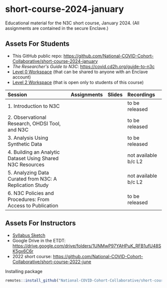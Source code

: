 short-course-2024-january
=======

Educational material for the N3C short course, January 2024. (All assignments are contained in the secure Enclave.)

Assets For Students
-------

* This GitHub public repo: <https://github.com/National-COVID-Cohort-Collaborative/short-course-2024-january>
* *The Researcher's Guide to N3C*: <https://covid.cd2h.org/guide-to-n3c>
* [Level 0 Workspace](https://unite.nih.gov/workspace/compass/view/ri.compass.main.folder.86a7020f-db30-4fd1-b735-bbaf53512365) (that can be shared to anyone with an Enclave account)
* [Level 2 Workspace]() (that is open only to students of this course)

| Session                                                    | Assignments           | Slides         | Recordings           |
| :--------------------------------------------------------- | :-------------------- | :------------- | :---------           |
| 1. Introduction to N3C                                     |                       |                | to be released       |
| 2. Observational Research, OHDSI Tool, and N3C             |                       |                | to be released       |
| 3. Analysis Using Synthetic Data                           |                       |                | to be released       |
| 4. Building an Analytic Dataset Using Shared N3C Resources |                       |                | not available b/c L2 |
| 5. Analyzing Data Curated from N3C: A Replication Study    |                       |                | not available b/c L2 |
| 6. N3C Policies and Procedures: From Access to Publication |                       |                | to be released       |

Assets For Instructors
-------

* [Syllabus Sketch](https://docs.google.com/document/d/1CcOv3x1DGbZ7EFSM_N_pRUsQFOlqmIRK/edit)
* Google Drive in the ETDT: <https://drive.google.com/drive/folders/1UNMwP97YAHPuK_RFB1ufU48SK5gx6C6r>
* 2022 short course: <https://github.com/National-COVID-Cohort-Collaborative/short-course-2022-june>

Installing package

```r
remotes::install_github("National-COVID-Cohort-Collaborative/short-course-2024-january", subdir = "workflow")
```
